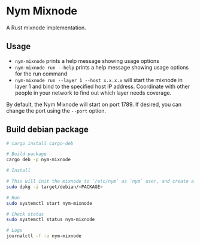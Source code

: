 <!--
Copyright 2020 - Nym Technologies SA <contact@nymtech.net>
SPDX-License-Identifier: Apache-2.0
-->

# Nym Mixnode

A Rust mixnode implementation.

## Usage

* `nym-mixnode` prints a help message showing usage options
* `nym-mixnode run --help` prints a help message showing usage options for the run command
* `nym-mixnode run --layer 1 --host x.x.x.x` will start the mixnode in layer 1 and bind to the specified host IP address. Coordinate with other people in your network to find out which layer needs coverage.

By default, the Nym Mixnode will start on port 1789. If desired, you can change the port using the `--port` option.

## Build debian package

```bash 
# cargo install cargo-deb

# Build package
cargo deb -p nym-mixnode

# Install

# This will init the mixnode to `/etc/nym` as `nym` user, and create a systemd service
sudo dpkg -i target/debian/<PACKAGE>

# Run 
sudo systemctl start nym-mixnode

# Check status
sudo systemctl status nym-mixnode

# Logs
journalctl -f -u nym-mixnode

```